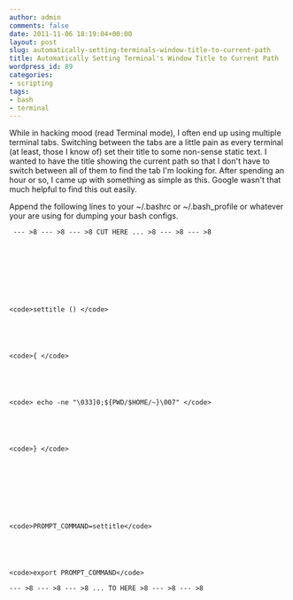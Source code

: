 ```yaml
---
author: admin
comments: false
date: 2011-11-06 18:19:04+00:00
layout: post
slug: automatically-setting-terminals-window-title-to-current-path
title: Automatically Setting Terminal's Window Title to Current Path
wordpress_id: 89
categories:
- scripting
tags:
- bash
- terminal
---
```


While in hacking mood (read Terminal mode), I often end up using multiple terminal tabs. Switching between the tabs are a little pain as every terminal (at least, those I know of) set their title to some non-sense static text. I wanted to have the title showing the current path so that I don't have to switch between all of them to find the tab I'm looking for. After spending an hour or so, I came up with something as simple as this. Google wasn't that much helpful to find this out easily.





Append the following lines to your ~/.bashrc or ~/.bash_profile or whatever your are using for dumping your bash configs.




    
     --- >8 --- >8 --- >8 CUT HERE ... >8 --- >8 --- >8








    
    <code>settitle () </code>




    
    <code>{ </code>




    
    <code> echo -ne "\033]0;${PWD/$HOME/~}\007" </code>




    
    <code>} </code>








    
    <code>PROMPT_COMMAND=settitle</code>




    
    <code>export PROMPT_COMMAND</code>
    
    --- >8 --- >8 --- >8 ... TO HERE >8 --- >8 --- >8



